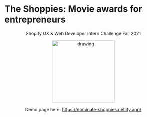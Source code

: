 # The Shoppies: Movie awards for entrepreneurs
<div align="center">Shopify UX & Web Developer Intern Challenge Fall 2021

<p>
  
<img src="https://www.flaticon.com/svg/vstatic/svg/1038/1038100.svg?token=exp=1620623419~hmac=34d6e31275fdcfe77b4cf829bb177acd" alt="drawing" width="200"/>
</>

Demo page here: https://nominate-shoppies.netlify.app/</div>
